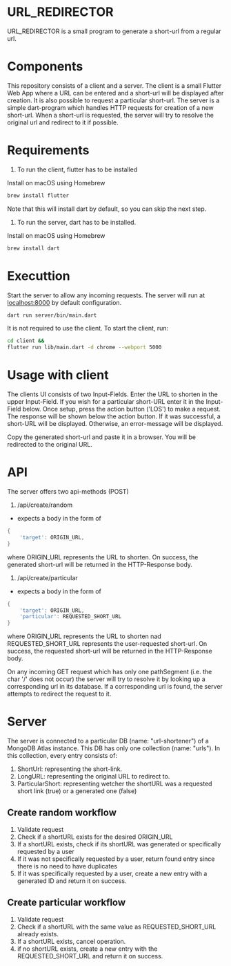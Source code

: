 # URL_REDIRECTOR

URL_REDIRECTOR is a small program to generate a short-url from a regular url. 

# Components

This repository consists of a client and a server. 
The client is a small Flutter Web App where a URL can be entered and a short-url will be displayed after creation. It is also possible to request a particular short-url.
The server is a simple dart-program which handles HTTP requests for creation of a new short-url. When a short-url is requested, the server will try to resolve the original url and redirect to it if possible.

# Requirements 
1. To run the client, flutter has to be installed

Install on macOS using Homebrew

```bash
brew install flutter
```

Note that this will install dart by default, so you can skip the next step.

1. To run the server, dart has to be installed. 

Install on macOS using Homebrew

```bash
brew install dart
```

# Executtion

Start the server to allow any incoming requests. The server will run at [localhost:8000](localhost:8000) by default configuration. 

```bash
dart run server/bin/main.dart
```
It is not required to use the client. To start the client, run:

```bash
cd client && 
flutter run lib/main.dart -d chrome --webport 5000
```

# Usage with client

The clients UI consists of two Input-Fields. Enter the URL to shorten in the upper Input-Field. If you wish for a particular short-URL enter it in the Input-Field below.
Once setup, press the action button ('LOS') to make a request.
The response will be shown below the action button. If it was successful, a short-URL will be displayed. Otherwise, an error-message will be displayed. 

Copy the generated short-url and paste it in a browser. You will be redirected to the original URL.


# API

The server offers two api-methods (POST)
1. /api/create/random 
- expects a body in the form of
```dart
{
    'target': ORIGIN_URL,
}
```
where ORIGIN_URL represents the URL to shorten. 
On success, the generated short-url will be returned in the HTTP-Response body.
1. /api/create/particular
- expects a body in the form of
```dart
{
    'target': ORIGIN_URL,
    'particular': REQUESTED_SHORT_URL
}
```
where ORIGIN_URL represents the URL to shorten nad REQUESTED_SHORT_URL represents the user-requested short-url.
On success, the requested short-url will be returned in the HTTP-Response body.

On any incoming GET request which has only one pathSegment (i.e. the char '/' does not occur) the server will try to resolve it by looking up a corresponding url in its database.
If a corresponding url is found, the server attempts to redirect the request to it. 

# Server
The server is connected to a particular DB (name: "url-shortener") of a MongoDB Atlas instance. 
This DB has only one collection (name: "urls"). In this collection, every entry consists of: 
1. ShortUrl: representing the short-link.
1. LongURL: representing the original URL to redirect to.
1. ParticularShort: representing wetcher the shortURL was a requested short link (true) or a generated one (false)

## Create random workflow
1. Validate request
1. Check if a shortURL exists for the desired ORIGIN_URL
1. If a shortURL exists, check if its shortURL was generated or specifically requested by a user
1. If it was not specifically requested by a user, return found entry since there is no need to have duplicates
1. If it was specifically requested by a user, create a new entry with a generated ID and return it on success.

## Create particular workflow
1. Validate request
1. Check if a shortURL with the same value as REQUESTED_SHORT_URL already exists.
1. If a shortURL exists, cancel operation.
1. if no shortURL exists, create a new entry with the REQUESTED_SHORT_URL and return it on success.
